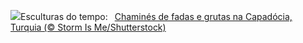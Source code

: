 ![](https://www.bing.com/th?id=OHR.CappadociaRocks_PT-BR0064255602_UHD.jpg&w=1000)Esculturas do tempo:&nbsp;&ensp;[Chaminés de fadas e grutas na Capadócia, Turquia (© Storm Is Me/Shutterstock)](https://www.bing.com/th?id=OHR.CappadociaRocks_PT-BR0064255602_UHD.jpg)
<br><br/>
